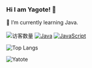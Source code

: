 ### Hi I am Yagote! 👋

<!--
**yagote/yagote** is a ✨ _special_ ✨ repository because its `README.md` (this file) appears on your GitHub profile.

Here are some ideas to get you started:

- 🔭 I’m currently working on ...

- 👯 I’m looking to collaborate on ...
- 🤔 I’m looking for help with ...
- 💬 Ask me about ...
- 📫 How to reach me: ...
- 😄 Pronouns: ...
- ⚡ Fun fact: ...
-->
🌱 I’m currently learning Java.
</br>
</br>
![访客数量](https://komarev.com/ghpvc/?username=yagote&color=orange)
[![Java](https://img.shields.io/badge/Language-java-brightgreen)]()
[![JavaScript](https://img.shields.io/badge/Language-JavaScript-blue)]()
</br>

![Top Langs](https://github-readme-stats.vercel.app/api/top-langs/?username=yagote&layout=compact)
<!-- ![Top Langs](https://github-readme-stats.vercel.app/api/top-langs/?username=yagote) -->
![Yatote](https://github-readme-stats.vercel.app/api?username=yagote&show_icons=true)



